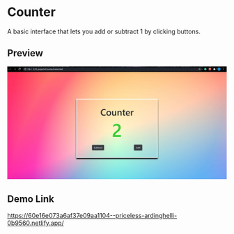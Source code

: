 # Counter

A basic interface that lets you add or subtract 1 by clicking buttons.

## Preview

<img src="https://github.com/pythonboy178/JS-projects/blob/master/Counter/preview.JPG" width="850" alt='no-image'>

## Demo Link

https://60e16e073a6af37e09aa1104--priceless-ardinghelli-0b9560.netlify.app/
